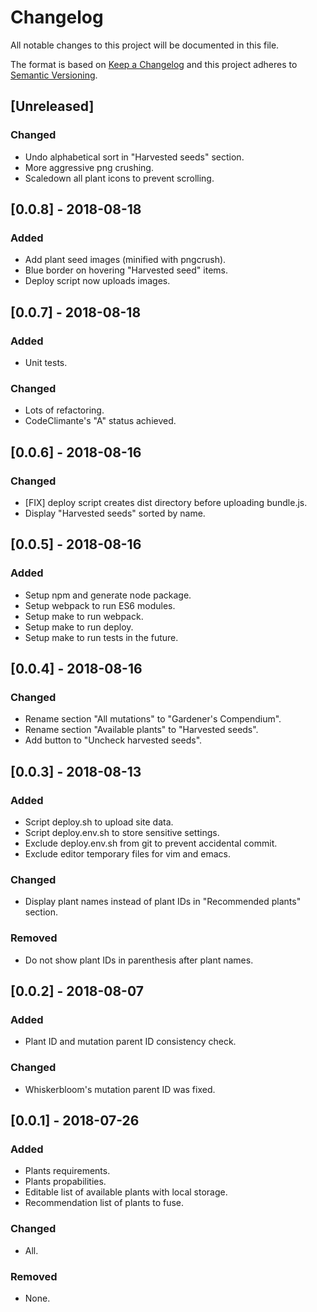 # Changelog
All notable changes to this project will be documented in this file.

The format is based on [Keep a Changelog](http://keepachangelog.com/en/1.0.0/)
and this project adheres to [Semantic Versioning](http://semver.org/spec/v2.0.0.html).

## [Unreleased]
### Changed
- Undo alphabetical sort in "Harvested seeds" section.
- More aggressive png crushing.
- Scaledown all plant icons to prevent scrolling.

## [0.0.8] - 2018-08-18
### Added
- Add plant seed images (minified with pngcrush).
- Blue border on hovering "Harvested seed" items.
- Deploy script now uploads images.

## [0.0.7] - 2018-08-18
### Added
- Unit tests.

### Changed
- Lots of refactoring.
- CodeClimante's "A" status achieved.

## [0.0.6] - 2018-08-16
### Changed
- [FIX] deploy script creates dist directory before uploading bundle.js.
- Display "Harvested seeds" sorted by name.

## [0.0.5] - 2018-08-16
### Added
- Setup npm and generate node package.
- Setup webpack to run ES6 modules.
- Setup make to run webpack.
- Setup make to run deploy.
- Setup make to run tests in the future.

## [0.0.4] - 2018-08-16
### Changed
- Rename section "All mutations" to "Gardener's Compendium".
- Rename section "Available plants" to "Harvested seeds".
- Add button to "Uncheck harvested seeds".

## [0.0.3] - 2018-08-13
### Added
- Script deploy.sh to upload site data.
- Script deploy.env.sh to store sensitive settings.
- Exclude deploy.env.sh from git to prevent accidental commit.
- Exclude editor temporary files for vim and emacs.

### Changed
- Display plant names instead of plant IDs in "Recommended plants" section.

### Removed
- Do not show plant IDs in parenthesis after plant names.

## [0.0.2] - 2018-08-07
### Added
- Plant ID and mutation parent ID consistency check.

### Changed
- Whiskerbloom's mutation parent ID was fixed.

## [0.0.1] - 2018-07-26
### Added
- Plants requirements.
- Plants propabilities.
- Editable list of available plants with local storage.
- Recommendation list of plants to fuse.

### Changed
- All.

### Removed
- None.

